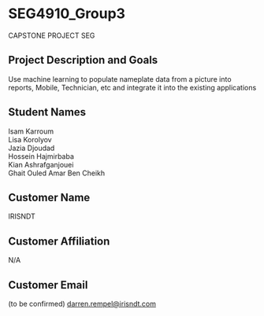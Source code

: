 # SEG4910_Group3
CAPSTONE PROJECT SEG

## Project Description and Goals
Use machine learning to populate nameplate data from a picture into reports, Mobile, Technician, etc and integrate it into the existing applications

## Student Names
Isam Karroum \
Lisa Korolyov \
Jazia Djoudad \
Hossein Hajmirbaba \
Kian Ashrafganjouei \
Ghait Ouled Amar Ben Cheikh

## Customer Name
IRISNDT

## Customer Affiliation
N/A

## Customer Email
(to be confirmed) darren.rempel@irisndt.com
